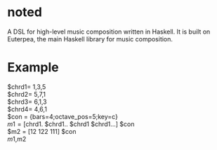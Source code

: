 # noted
A DSL for high-level music composition written in Haskell. It is built on Euterpea, the main Haskell library for music composition.  


# Example
$chrd1= 1,3,5 <br>
$chrd2= 5,7,1<br>
$chrd3= 6,1,3<br>
$chrd4= 4,6,1<br>
$con = {bars=4;octave_pos=5;key=c}<br>
$m1 = [$chrd1. $chrd1.. $chrd1 $chrd1...] $con<br>
$m2 = [12 122 111] $con <br>
$m1,$m2 <br>

